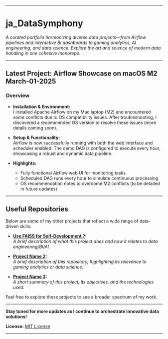 
---

# ja_DataSymphony

_A curated portfolio harmonizing diverse data projects—from Airflow pipelines and interactive BI dashboards to gaming analytics, AI engineering, and data science. Explore the art and science of modern data handling in one cohesive monorepo._

---

## Latest Project: Airflow Showcase on macOS M2 March-01-2025

### Overview
- **Installation & Environment:**  
  I installed Apache Airflow on my Mac laptop (M2) and encountered some conflicts due to OS compatibility issues. After troubleshooting, I discovered a recommended OS version to resolve these issues (more details coming soon).

- **Setup & Functionality:**  
  Airflow is now successfully running with both the web interface and scheduler enabled. The demo DAG is configured to execute every hour, showcasing a robust and dynamic data pipeline.

- **Highlights:**  
  - Fully functional Airflow web UI for monitoring tasks  
  - Scheduled DAG runs every hour to simulate continuous processing  
  - OS recommendation notes to overcome M2 conflicts (to be detailed in future updates)

---

## Useful Repositories

Below are some of my other projects that reflect a wide range of data-driven skills:

- **[Use FAISS for Self-Development ?](#https://github.com/wolfmib/alinex-faiss):**  
  *A brief description of what this project does and how it relates to data engineering/BI/AI.*  

- **[Project Name 2](#):**  
  *A brief description of this repository, highlighting its relevance to gaming analytics or data science.*  

- **[Project Name 3](#):**  
  *A short summary of this project, its objectives, and the technologies used.*  

Feel free to explore these projects to see a broader spectrum of my work.

---

**Stay tuned for more updates as I continue to orchestrate innovative data solutions!**

**License:** [MIT License](LICENSE)

---
